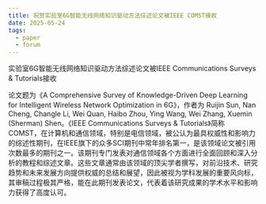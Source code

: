 ```yaml
---
title: 祝贺实验室6G智能无线网络知识驱动方法综述论文被IEEE COMST接收
date: 2025-05-24
tags:
  - paper
  - forum
---
```


实验室6G智能无线网络知识驱动方法综述论文被IEEE Communications Surveys & Tutorials接收

<!--more-->

论文题为《A Comprehensive Survey of Knowledge-Driven Deep Learning for Intelligent Wireless Network Optimization in 6G》，作者为 Ruijin Sun, Nan Cheng, Changle Li, Wei Quan, Haibo Zhou, Ying Wang, Wei Zhang, Xuemin (Sherman) Shen。《IEEE Communications Surveys & Tutorials》简称 COMST，在计算机和通信领域，特别是电信领域，被公认为最具权威性和影响力的综述性期刊，在IEEE旗下的众多SCI期刊中常年排名第一，是该领域论文被引用次数最多的期刊之一。该期刊专门发表对通信领域各个方面进行全面回顾和深入分析的教程和综述文章。这些文章通常由该领域的顶尖学者撰写，对前沿技术、研究趋势和未来发展方向提供权威的总结和展望，因此被视为学科发展的重要风向标，其审稿过程极其严格，能在此期刊发表论文，代表着该研究成果的学术水平和影响力获得了高度认可。

